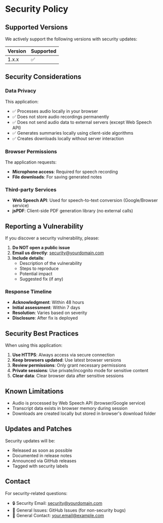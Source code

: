 # Security Policy

## Supported Versions

We actively support the following versions with security updates:

| Version | Supported          |
| ------- | ------------------ |
| 1.x.x   | :white_check_mark: |

## Security Considerations

### Data Privacy

This application:
- ✅ Processes audio locally in your browser
- ✅ Does not store audio recordings permanently
- ✅ Does not send audio data to external servers (except Web Speech API)
- ✅ Generates summaries locally using client-side algorithms
- ✅ Creates downloads locally without server interaction

### Browser Permissions

The application requests:
- **Microphone access**: Required for speech recording
- **File downloads**: For saving generated notes

### Third-party Services

- **Web Speech API**: Used for speech-to-text conversion (Google/Browser service)
- **jsPDF**: Client-side PDF generation library (no external calls)

## Reporting a Vulnerability

If you discover a security vulnerability, please:

1. **Do NOT open a public issue**
2. **Email us directly**: security@yourdomain.com
3. **Include details**:
   - Description of the vulnerability
   - Steps to reproduce
   - Potential impact
   - Suggested fix (if any)

### Response Timeline

- **Acknowledgment**: Within 48 hours
- **Initial assessment**: Within 7 days  
- **Resolution**: Varies based on severity
- **Disclosure**: After fix is deployed

## Security Best Practices

When using this application:

1. **Use HTTPS**: Always access via secure connection
2. **Keep browsers updated**: Use latest browser versions
3. **Review permissions**: Only grant necessary permissions
4. **Private sessions**: Use private/incognito mode for sensitive content
5. **Clear data**: Clear browser data after sensitive sessions

## Known Limitations

- Audio is processed by Web Speech API (browser/Google service)
- Transcript data exists in browser memory during session
- Downloads are created locally but stored in browser's download folder

## Updates and Patches

Security updates will be:
- Released as soon as possible
- Documented in release notes
- Announced via GitHub releases
- Tagged with security labels

## Contact

For security-related questions:
- 🔒 Security Email: security@yourdomain.com
- 💬 General Issues: GitHub Issues (for non-security bugs)
- 📧 General Contact: your.email@example.com